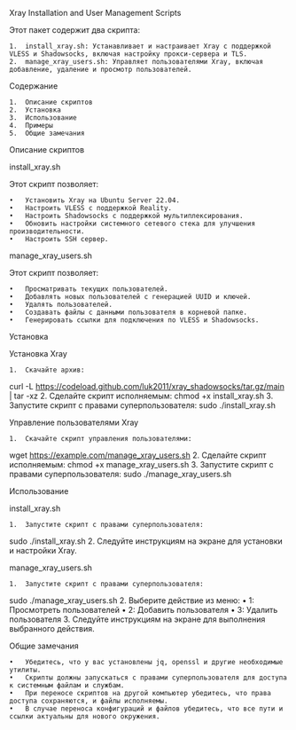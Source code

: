 Xray Installation and User Management Scripts

Этот пакет содержит два скрипта:

	1.	install_xray.sh: Устанавливает и настраивает Xray с поддержкой VLESS и Shadowsocks, включая настройку прокси-сервера и TLS.
	2.	manage_xray_users.sh: Управляет пользователями Xray, включая добавление, удаление и просмотр пользователей.

Содержание

	1.	Описание скриптов
	2.	Установка
	3.	Использование
	4.	Примеры
	5.	Общие замечания

Описание скриптов

install_xray.sh

Этот скрипт позволяет:

	•	Установить Xray на Ubuntu Server 22.04.
	•	Настроить VLESS с поддержкой Reality.
	•	Настроить Shadowsocks с поддержкой мультиплексирования.
	•	Обновить настройки системного сетевого стека для улучшения производительности.
	•	Настроить SSH сервер.

manage_xray_users.sh

Этот скрипт позволяет:

	•	Просматривать текущих пользователей.
	•	Добавлять новых пользователей с генерацией UUID и ключей.
	•	Удалять пользователей.
	•	Создавать файлы с данными пользователя в корневой папке.
	•	Генерировать ссылки для подключения по VLESS и Shadowsocks.

Установка

Установка Xray

	1.	Скачайте архив:
curl -L https://codeload.github.com/luk2011/xray_shadowsocks/tar.gz/main | tar -xz
	2.	Сделайте скрипт исполняемым:
chmod +x install_xray.sh
	3.	Запустите скрипт с правами суперпользователя:
sudo ./install_xray.sh

Управление пользователями Xray

	1.	Скачайте скрипт управления пользователями:
wget https://example.com/manage_xray_users.sh
	2.	Сделайте скрипт исполняемым:
chmod +x manage_xray_users.sh
	3.	Запустите скрипт с правами суперпользователя:
sudo ./manage_xray_users.sh

Использование

install_xray.sh

	1.	Запустите скрипт с правами суперпользователя:
sudo ./install_xray.sh
	2.	Следуйте инструкциям на экране для установки и настройки Xray.

manage_xray_users.sh

	1.	Запустите скрипт с правами суперпользователя:
sudo ./manage_xray_users.sh
2.	Выберите действие из меню:
	•	1: Просмотреть пользователей
	•	2: Добавить пользователя
	•	3: Удалить пользователя
	3.	Следуйте инструкциям на экране для выполнения выбранного действия.

Общие замечания

	•	Убедитесь, что у вас установлены jq, openssl и другие необходимые утилиты.
	•	Скрипты должны запускаться с правами суперпользователя для доступа к системным файлам и службам.
	•	При переносе скриптов на другой компьютер убедитесь, что права доступа сохраняются, и файлы исполняемы.
	•	В случае переноса конфигураций и файлов убедитесь, что все пути и ссылки актуальны для нового окружения.

